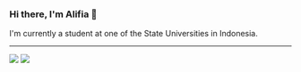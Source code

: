 ### Hi there, I'm Alifia 👋 
I'm currently a student at one of the State Universities in Indonesia.

----------------------------------------------------------------------------------------------------------

<img src="https://github-readme-stats.vercel.app/api?username=alifiaws&hide=contribs,prs&show_icons=true&hide_border=true&bg_color=ffffff&text_color=fff5ab&icon_color=ae7bbd&custom_title=Alifia's Github Stats&title_color=ae7bbd" />

<img src="https://github-readme-stats.vercel.app/api/top-langs/?username=alifiaws&layout=compact&bg_color=ffffff&card_width=444&hide_border=true&custom_title=Used Language&title_color=95fca8"/> 


<!--
**alifiaws/alifiaws** is a ✨ _special_ ✨ repository because its `README.md` (this file) appears on your GitHub profile.

Here are some ideas to get you started:

- 🔭 I’m currently student
- 🌱 I’m learner and data enthusiast
- 👯 I’m looking to collaborate on ...
- 🤔 I’m looking for help with ...
- 💬 Ask me about ...
- 📫 How to reach me: ...
- 😄 Pronouns: ...
- ⚡ Fun fact: ...
-->

